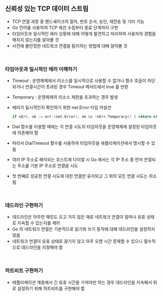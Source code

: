 
## 신뢰성 있는 TCP 데이터 스트림

- TCP 연결 과정 중 핸드셰이크의 절차, 번호 순서, 승인, 재전송 및 기타 기능
- Go 언어를 사용하여 TCP 세션 수립부터 종료 단계까지 구현
- 타임아웃과 일시적인 에러 상황에 대해 어떻게 발견하고 처리하여 사용자의 경험을 해치지 않는지를 알아볼 것
- 사전에 불안정한 네트워크 연결을 탐지하는 방법에 대해 알아볼 것

<br />

### 타임아웃과 일시적인 에러 이해하기

- Timeout : 운영체제에서 리소스를 일시적으로 사용할 수 없거나 함수 호출이 차단되거나 연결시간이 초과된 경우 Timeout 메서드에서 true 를 반환

- Temporary : 운영체제의 리소스 제한을 초과하는 경우 발생

- 에러가 일시적인지 확인하기 위한 net.Error 타입 어설션
    ```go
    if nErr, ok := err.(net.Error); ok && !nErr.Temporary() { return err}
    ```

- Dial 함수를 이용할 때에는 각 연결 시도의 타임아웃을 운영체제에 설정된 타임아웃에 의존해야 함
- 따라서 DialTimeout 함수를 사용하여 타임아웃을 애플리케이션에서 명시할 수 있음
- 여러 IP 주소로 해석되는 호스트에 다이얼 시 Go 에서는 각 IP 주소 중 먼저 연결되는 주소를 기본 IP 주소로 연결을 시도
- 첫 번째로 성공한 연결 시도에 대한 연결만 유지되고 그 외의 모든 연결 시도는 취소됨


<br />

### 데드라인 구현하기

- 데드라인은 아무런 패킷도 오고 가지 않은 채로 네트워크 연결이 얼마나 유휴 상태로 지속할 수 있는지를 제어
- Go 의 네트워크 연결은 기본적으로 읽기와 쓰기 동작에 대해 데드라인을 설정하지 않음
- 네트워크 연결이 유휴 상태로 끊기지 않고 아주 오랜 시간 존재할 수 있으니 필수적으로 데드라인을 지정해야 함


<br />


### 하트비트 구현하기

- 애플리케이션 계층에서 긴 유휴 시간을 가져야만 하는 경우 데드라인을 지속해서 뒤로 설정하기 위해 하트비트를 구현해야 함
